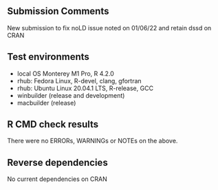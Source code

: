 ## Submission Comments

New submission to fix noLD issue noted on 01/06/22 and retain dssd on CRAN

## Test environments
* local OS Monterey M1 Pro, R 4.2.0
* rhub: Fedora Linux, R-devel, clang, gfortran 
* rhub: Ubuntu Linux 20.04.1 LTS, R-release, GCC
* winbuilder (release and development)
* macbuilder (release)


## R CMD check results
There were no ERRORs, WARNINGs or NOTEs on the above.

## Reverse dependencies

No current dependencies on CRAN
